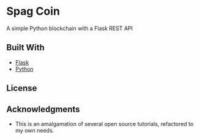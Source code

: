 # Spag Coin 

A simple Python blockchain with a Flask REST API

## Built With

* [Flask](https://flask.palletsprojects.com/en/1.1.x/) 
* [Python](Https://python.org)
## License



## Acknowledgments

* This is an amalgamation of several open source tutorials, refactored to my own needs.

